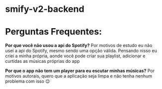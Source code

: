 # smify-v2-backend

<h1>Perguntas Frequentes:</h1>
<p><strong>Por que você não usou a api do Spotify?</strong> Por motivos de estudo eu não usei a api do Spotify, mesmo sendo uma opção válida. Pensando nisso eu criei a minha própria, aonde você pode criar sua playlist, adicionar e curtidas as músicas próprias do app</p>
<p><strong>Por que o app não tem um player para eu escutar minhas músicas?</strong> Por motivos autorais, quero que a aplicação seja limpa e não tenha nenhum problema com isso 😌</p>



